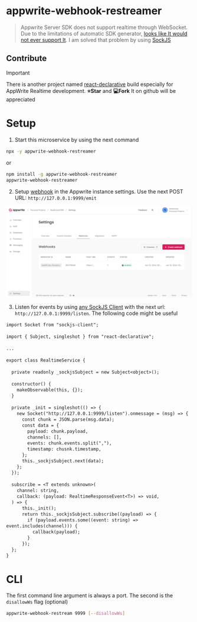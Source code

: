 # appwrite-webhook-restreamer

> Appwrite Server SDK does not support realtime through WebSocket. Due to the limitations of automatic SDK generator, [looks like It would not ever support It](https://appwrite.io/threads/1180136902481952838). I am solved that problem by using [SockJS](https://github.com/sockjs/sockjs-client)

## Contribute

> [!IMPORTANT]
> There is another project named [react-declarative](https://github.com/react-declarative/react-declarative) build especially for AppWrite Realtime development. **⭐Star** and **💻Fork** It on github will be appreciated

# Setup

1. Start this microservice by using the next command

```bash
npx -y appwrite-webhook-restreamer
```

or

```bash
npm install -g appwrite-webhook-restreamer
appwrite-webhook-restreamer
```

2. Setup [webhook](https://appwrite.io/docs/advanced/platform/webhooks) in the Appwrite instance settings. Use the next POST URL: `http://127.0.0.1:9999/emit`

![appwrite-webhook-settings](./assets/appwrite-webhook-settings.png)

3. Listen for events by using [any SockJS Client](https://github.com/sypbiz/SockJS.NET) with the next url: `http://127.0.0.1:9999/listen`. The following code might be useful

```tsx
import Socket from "sockjs-client";

import { Subject, singleshot } from "react-declarative";

...

export class RealtimeService {

  private readonly _sockjsSubject = new Subject<object>();

  constructor() {
    makeObservable(this, {});
  }

  private _init = singleshot(() => {
    new Socket("http://127.0.0.1:9999/listen").onmessage = (msg) => {
      const chunk = JSON.parse(msg.data);
      const data = {
        payload: chunk.payload,
        channels: [],
        events: chunk.events.split(","),
        timestamp: chusnk.timestamp,
      };
      this._sockjsSubject.next(data);
    };
  });

  subscribe = <T extends unknown>(
    channel: string,
    callback: (payload: RealtimeResponseEvent<T>) => void,
  ) => {
      this._init();
      return this._sockjsSubject.subscribe((payload) => {
        if (payload.events.some((event: string) => event.includes(channel))) {
          callback(payload);
        }
      });
  };
}
```

# CLI

The first command line argument is always a port. The second is the `disallowWs` flag (optional)

```bash
appwrite-webhook-restream 9999 [--disallowWs]
```
